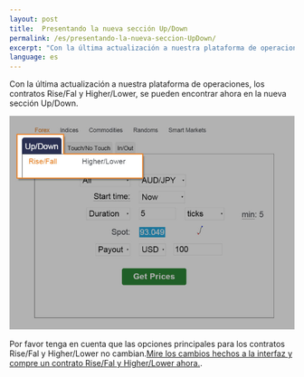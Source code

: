 ```yaml
---
layout: post
title:  Presentando la nueva sección Up/Down
permalink: /es/presentando-la-nueva-seccion-UpDown/
excerpt: "Con la última actualización a nuestra plataforma de operaciones, los contratos Rise/Fal y Higher/Lower, se pueden encontrar ahora en la nueva sección..."
language: es
---
```


Con la última actualización a nuestra plataforma de operaciones, los contratos Rise/Fal y Higher/Lower, se pueden encontrar ahora en la nueva sección Up/Down.

![](/images/rise-fall.jpg)

Por favor tenga en cuenta que las opciones principales para los contratos Rise/Fal y Higher/Lower no cambian.[Mire los cambios hechos a la interfaz y compre un contrato Rise/Fal y Higher/Lower ahora.](https://www.binary.com/c/trade.cgi?market=forex&time=5m&form_name=risefall&expiry_type=duration&amount_type=payout&H=S0P&currency=USD&underlying_symbol=frxAUDJPY&amount=100&date_start=now&type=CALL&l=EN&utm_medium=social&utm_source=blog&utm_content=whatsnew&utm_campaign=whatsnew).

